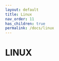```yaml
---
layout: default
title: Linux
nav_order: 11
has_children: true
permalink: /docs/linux
---
```


# LINUX
